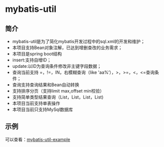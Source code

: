 mybatis-util
======

简介
------------
* mybatis-util是为了简化mybatis开发过程中的sql.xml的开发和维护；
* 本项目支持Bean对象注解，已达到增删查改的业务需求；
* 本项目是spring boot结构
* insert:支持自增ID；
* update:以ID为查询条件修改非主键字段数据；
* 查询当前支持 =，!=，IN，右模糊查询（like 'aa%‘），>，>=，<，<=查询条件；
* 查询支持查询结果和Bean自动转换
* 支持排序分页（支持limit max,offset min校验）
* 支持简单类型结果查询（List<String>，List<Long>，List<Integer>，List<Double>)
* 本项目当前支持单表操作
* 本项目当前只支持MySql数据库

示例
------------
可以查看：[mybatis-util-example](https://github.com/zhuzihuaile/mybatis-util-example)


